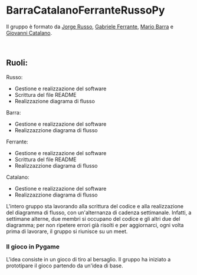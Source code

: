 # BarraCatalanoFerranteRussoPy
Il gruppo è formato da [Jorge Russo](https://github.com/Jo-333), [Gabriele Ferrante](http://github.com/GabrieleFerrante/ferrantePy), [Mario Barra](https://github.com/MarioBarra114/Barra.Py) e [Giovanni Catalano](https://github.com/giovannicatalano).

</br>

## Ruoli:
Russo:
* Gestione e realizzazione del software
* Scrittura del file README
* Realizzazione diagrama di flusso

Barra: 
* Gestione e realizzazione del software
* Realizzazzione diagrama di flusso

Ferrante: 
* Gestione e realizzazione del software
* Scrittura del file README
* Realizzazzione diagrama di flusso

Catalano: 
* Gestione e realizzazione del software
* Realizzazzione diagrama di flusso

L'intero gruppo sta lavorando alla scrittura del codice e alla realizzazione del diagramma di flusso, con un'alternanza di cadenza settimanale. Infatti, a settimane alterne, due membri si occupano del codice e gli altri due del diagramma; per non ripetere errori già risolti e per aggiornarci, ogni volta prima di lavorare, il gruppo si riunisce su un meet.

### Il gioco in Pygame

L'idea consiste in un gioco di tiro al bersaglio. Il gruppo ha iniziato a prototipare il gioco partendo da un'idea di base.
